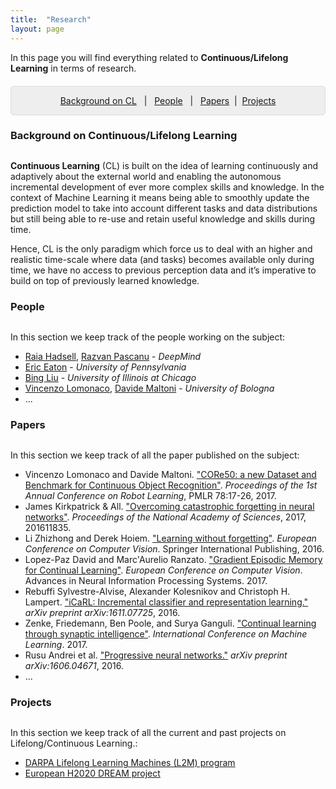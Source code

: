 ```yaml
---
title:  "Research"
layout: page
---
```


In this page you will find everything related to **Continuous/Lifelong Learning** in terms of research.

<p style="background: rgba(0,0,0,0.06) none repeat scroll 0% 0%; border: 1px solid rgb(222, 222, 222); padding: 1em; border-radius: 5px; text-align: center; margin-top:20px">
<a href="#background">Background on CL</a> &nbsp; | &nbsp; <a href="#interests">People</a> &nbsp; | &nbsp; <a href="#projects">Papers</a> &nbsp;| &nbsp;<a href="#pastprojects">Projects</a><br>
</p>

<a href="#background"></a>
<h3 id="background" style="margin-bottom: 30px;">Background on Continuous/Lifelong Learning</h3> 

**Continuous Learning** (CL) is built on the idea of learning continuously and adaptively about the external world and enabling the autonomous incremental development of ever more complex skills and knowledge. In the context of Machine Learning it means being able to smoothly update the prediction model to take into account different tasks and data distributions but still being able to re-use and retain useful knowledge and skills during time. 

Hence, CL is the only paradigm which force us to deal with an higher and realistic time-scale where data (and tasks) becomes available only during time, we have no access to previous perception data and it’s imperative to build on top of previously learned knowledge.

<a href="#interests"></a>
<h3 id="interests" style="margin-bottom: 30px;">People</h3>

In this section we keep track of the people working on the subject:

- [Raia Hadsell][raia], [Razvan Pascanu][pascanu] - *DeepMind* 
- [Eric Eaton][eaton] - *University of Pennsylvania*
- [Bing Liu][liu] - *University of Illinois at Chicago*
- [Vincenzo Lomonaco][lomonaco], [Davide Maltoni][maltoni] - *University of Bologna*
- ...

<a href="#projects"></a>
<h3 id="projects" style="margin-bottom: 30px;">Papers</h3>

In this section we keep track of all the paper published on the subject:

- Vincenzo Lomonaco and Davide Maltoni. ["CORe50: a new Dataset and Benchmark for Continuous Object Recognition"][core50]. *Proceedings of the 1st Annual Conference on Robot Learning*, PMLR 78:17-26, 2017.
- James Kirkpatrick & All. ["Overcoming catastrophic forgetting in neural networks"][ewc]. *Proceedings of the National Academy of Sciences*, 2017, 201611835.
- Li Zhizhong and Derek Hoiem. ["Learning without forgetting"][lwf]. *European Conference on Computer Vision*. Springer International Publishing, 2016.
- Lopez-Paz David and Marc'Aurelio Ranzato. ["Gradient Episodic Memory for Continual Learning"][gem]. *European Conference on Computer Vision*. Advances in Neural Information Processing Systems. 2017.
- Rebuffi Sylvestre-Alvise, Alexander Kolesnikov and Christoph H. Lampert. ["iCaRL: Incremental classifier and representation learning."][icarl] *arXiv preprint arXiv:1611.07725*, 2016.
- Zenke, Friedemann, Ben Poole, and Surya Ganguli. ["Continual learning through synaptic intelligence"][syn]. *International Conference on Machine Learning*. 2017.
- Rusu Andrei et al. ["Progressive neural networks."][pnn] *arXiv preprint arXiv:1606.04671*, 2016.
- ...



<a href="#pastprojects"></a>
<h3 id="pastprojects" style="margin-bottom: 30px;">Projects</h3>

In this section we keep track of all the current and past projects on Lifelong/Continuous Learning.:

- [DARPA Lifelong Learning Machines (L2M) program][l2m]
- [European H2020 DREAM project][dream] 

[linkedin]: https://www.linkedin.com/in/vincenzo
[raia]: http://raiahadsell.com/index.html
[pascanu]: https://scholar.google.ca/citations?user=eSPY8LwAAAAJ&hl=en
[eaton]: https://www.seas.upenn.edu/~eeaton/
[liu]: https://www.cs.uic.edu/~liub/
[lomonaco]: vincenzolomonaco.com
[maltoni]: https://www.unibo.it/sitoweb/davide.maltoni/
[l2m]: http://www.darpa.mil/news-events/2017-03-16
[dream]: http://www.robotsthatdream.eu/
[core50]: http://proceedings.mlr.press/v78/lomonaco17a.html
[ewc]: http://www.pnas.org/content/114/13/3521.abstract
[lwf]: http://www.pnas.org/content/114/13/3521.abstract
[gem]: http://papers.nips.cc/paper/7225-gradient-episodic-memory-for-continuum-learning
[icarl]: https://arxiv.org/abs/1611.07725
[syn]: http://proceedings.mlr.press/v70/zenke17a.html
[pnn]: https://arxiv.org/abs/1606.04671
